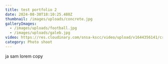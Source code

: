 ```yaml
---
title: test portfolio 2
date: 2024-08-30T18:10:25.480Z
thumbnail: /images/uploads/concrete.jpg
galleryImages:
  - /images/uploads/football.jpg
  - /images/uploads/galeb.jpg
video: https://res.cloudinary.com/snsa-kscc/video/upload/v1644356141/crypto-girl-visible-invisible.mov
category: Photo shoot
---
```

ja sam lorem copy